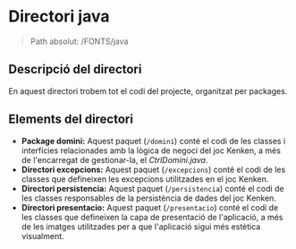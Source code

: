 # Directori java

> Path absolut: /FONTS/java

## Descripció del directori
En aquest directori trobem tot el codi del projecte, organitzat per packages.

## Elements del directori

- **Package domini:**
Aquest paquet (`/domini`) conté el codi de les classes i interfícies relacionades amb la lògica de negoci del joc Kenken, a més de l'encarregat de gestionar-la, el *CtrlDomini.java*.
- **Directori excepcions:**
Aquest paquet (`/excepcions`) conté el codi de les classes que defineixen les excepcions utilitzades en el joc Kenken.
- **Directori persistencia:**
Aquest paquet (`/persistencia`) conté el codi de les classes responsables de la persistència de dades del joc Kenken.
- **Directori presentacio:**
Aquest paquet (`/presentacio`) conté el codi de les classes que defineixen la capa de presentació de l'aplicació, a més de les imatges utilitzades per a que l'aplicació sigui més estètica visualment.
